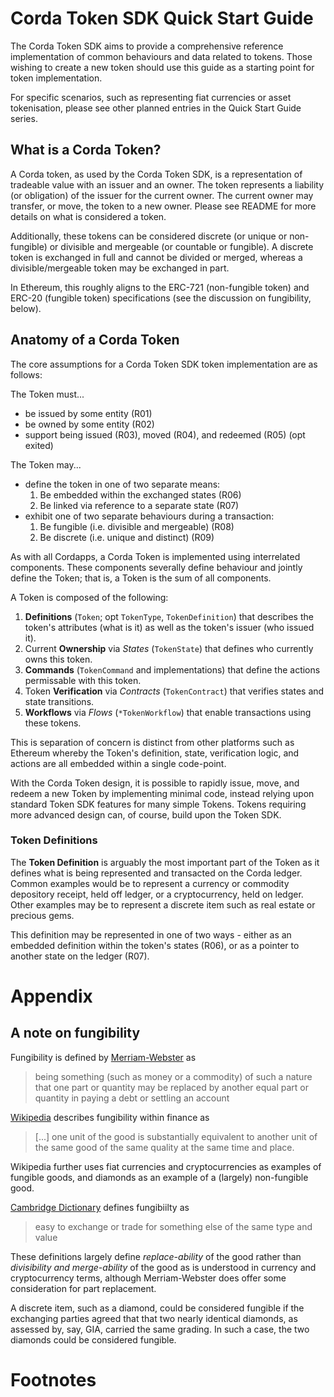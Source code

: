 # Corda Token SDK Quick Start Guide

The Corda Token SDK aims to provide a comprehensive reference implementation of common behaviours and data related to tokens. Those wishing to create a new token should use this guide as a starting point for token implementation.

For specific scenarios, such as representing fiat currencies or asset tokenisation, please see other planned entries in the Quick Start Guide series.


## What is a Corda Token?
A Corda token, as used by the Corda Token SDK, is a representation of tradeable value with an issuer and an owner. The token represents a liability (or obligation) of the issuer for the current owner. The current owner may transfer, or move, the token to a new owner. Please see README for more details on what is considered a token.

Additionally, these tokens can be considered discrete (or unique or non-fungible) or divisible and mergeable (or countable or fungible). A discrete token is exchanged in full and cannot be divided or merged, whereas a divisible/mergeable token may be exchanged in part.

In Ethereum, this roughly aligns to the ERC-721 (non-fungible token) and ERC-20 (fungible token) specifications (see the discussion on fungibility, below).


## Anatomy of a Corda Token

The core assumptions for a Corda Token SDK token implementation are as follows:

The Token must...
* be issued by some entity (R01)
* be owned by some entity (R02)
* support being issued (R03), moved (R04), and redeemed (R05) (opt exited)

The Token may...
* define the token in one of two separate means:
  1. Be embedded within the exchanged states (R06)
  1. Be linked via reference to a separate state (R07)
* exhibit one of two separate behaviours during a transaction:
  1. Be fungible (i.e. divisible and mergeable) (R08)
  1. Be discrete (i.e. unique and distinct) (R09)

As with all Cordapps, a Corda Token is implemented using interrelated components. These components severally define behaviour and jointly define the Token; that is, a Token is the sum of all components.

A Token is composed of the following:
1. **Definitions** (`Token`; opt `TokenType`, `TokenDefinition`) that describes the token's attributes (what is it) as well as the token's issuer (who issued it).
1. Current **Ownership** via *States* (`TokenState`) that defines who currently owns this token.
1. **Commands** (`TokenCommand` and implementations) that define the actions permissable with this token.
1. Token **Verification** via *Contracts* (`TokenContract`) that verifies states and state transitions.
1. **Workflows** via *Flows* (`*TokenWorkflow`) that enable transactions using these tokens.

This is separation of concern is distinct from other platforms such as Ethereum whereby the Token's definition, state, verification logic, and actions are all embedded within a single code-point.

With the Corda Token design, it is possible to rapidly issue, move, and redeem a new Token by implementing minimal code, instead relying upon standard Token SDK features for many simple Tokens. Tokens requiring more advanced design can, of course, build upon the Token SDK.


### Token Definitions

The **Token Definition** is arguably the most important part of the Token as it defines what is being represented and transacted on the Corda ledger. Common examples would be to represent a currency or commodity depository receipt, held off ledger, or a cryptocurrency, held on ledger. Other examples may be to represent a discrete item such as real estate or precious gems.

This definition may be represented in one of two ways - either as an embedded definition within the token's states (R06), or as a pointer to another state on the ledger (R07).





# Appendix

## A note on fungibility

Fungibility is defined by [Merriam-Webster](https://www.merriam-webster.com/dictionary/fungible) as

> being something (such as money or a commodity) of such a nature that one part or quantity may be replaced by another equal part or quantity in paying a debt or settling an account

[Wikipedia](https://en.wikipedia.org/wiki/Fungibility) describes fungibility within finance as

> [...] one unit of the good is substantially equivalent to another unit of the same good of the same quality at the same time and place.

Wikipedia further uses fiat currencies and cryptocurrencies as examples of fungible goods, and diamonds as an example of a (largely) non-fungible good.

[Cambridge Dictionary](https://dictionary.cambridge.org/dictionary/english/fungible) defines fungibiilty as

> easy to exchange or trade for something else of the same type and value

These definitions largely define *replace-ability* of the good rather than *divisibility and merge-ability* of the good as is understood in currency and cryptocurrency terms, although Merriam-Webster does offer some consideration for part replacement.

A discrete item, such as a diamond, could be considered fungible if the exchanging parties agreed that that two nearly identical diamonds, as assessed by, say, GIA, carried the same grading. In such a case, the two diamonds could be considered fungible.

# Footnotes

[^1]: Please see *A note on fungibility* for further discussion on fungible and non-fungible tokens.

[^2]: Alternative names: 'exited'